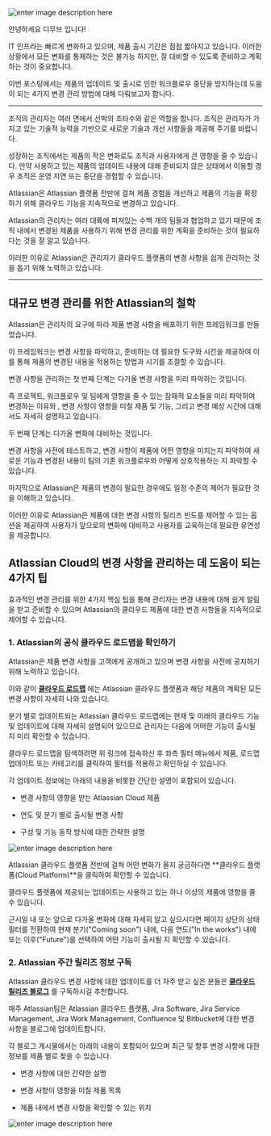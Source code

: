 ![enter image description here](https://i2.wp.com/atlassianblog.wpengine.com/wp-content/uploads/2021/08/download.png?resize=1560,760&ssl=1)

안녕하세요 디무브 입니다!

IT 인프라는 빠르게 변화하고 있으며, 제품 출시 기간은 점점 짧아지고 있습니다. 이러한 상황에서 모든 변화를 통제하는 것은 불가능 하지만, 잘 대비할 수 있도록 준비하고 계획하는 것이 중요합니다. 

이번 포스팅에서는 제품의 업데이트 및 출시로 인한 워크플로우 중단을 방지하는데 도움이 되는 4가지 변경 관리 방법에 대해 다뤄보고자 합니다.

----------

조직의 관리자는 여러 면에서 선박의 조타수와 같은 역할을 합니다. 조직은 관리자가 가지고 있는 기술적 능력을 기반으로 새로운 기술과 개선 사항들을 제공해 주기를 바랍니다.

성장하는 조직에서는 제품의 작은 변화로도 조직과 사용자에게 큰 영향을 줄 수 있습니다. 만약 사용하고 있는 제품의 업데이트 내용에 대해 준비되지 않은 상태에서 이용할 경우 조직은 운영 지연 또는 중단을 경험할 수 있습니다.

Atlassian은 Atlassian 플랫폼 전반에 걸쳐 제품 경험을 개선하고 제품의 기능을 확장하기 위해 클라우드 기능을 지속적으로 변경하고 있습니다.

Atlassian의 관리자는 여러 대륙에 퍼져있는 수백 개의 팀들과 협업하고 있기 때문에 조직 내에서 변경된 제품을 사용하기 위해 변경 관리를 위한 계획을 준비하는 것이 필요하다는 것을 잘 알고 있습니다.

이러한 이유로 Atlassian은 관리자가 클라우드 플랫폼의 변경 사항을 쉽게 관리하는 것을 돕기 위해 노력하고 있습니다.

---

## **대규모 변경 관리를 위한 Atlassian의 철학**

Atlassian은 관리자의 요구에 따라 제품 변경 사항을 배포하기 위한 프레임워크를 만들었습니다.

이 프레임워크는 변경 사항을 파악하고, 준비하는 데 필요한 도구와 시간을 제공하여 이를 통해 제품의 변경된 내용을 적용하는 방법과 시기를 조절할 수 있습니다.

변경 사항을 관리하는 첫 번째 단계는 다가올 변경 사항을 미리 파악하는 것입니다.

즉 프로젝트, 워크플로우 및 팀에게 영향을 줄 수 있는 잠재적 요소들을 미리 파악하여 변경하는 이유와 , 변경 사항이 영향을 미칠 제품 및 기능, 그리고 변경 예상 시간에 대해서도 자세히 설명하고 있습니다.

두 번째 단계는 다가올 변화에 대비하는 것입니다.

변경 사항을 사전에 테스트하고, 변경 사항이 제품에 어떤 영향을 미치는지 파악하여 새로운 기능과 변경된 내용이 팀의 기존 워크플로우와 어떻게 상호작용하는 지 파악할 수 있습니다.

마지막으로 Atlassian은 제품의 변경이 필요한 경우에도 일정 수준의 제어가 필요한 것을 이해하고 있습니다.

이러한 이유로 Atlassian은 제품에 대한 변경 사항의 릴리즈 빈도를 제어할 수 있는 옵션을 제공하여 사용자가 앞으로의 변화에 대비하고 사용자를 교육하는데 필요한 유연성을 제공합니다.

## **Atlassian Cloud의 변경 사항을 관리하는 데 도움이 되는 4가지 팁**

효과적인 변경 관리를 위한 4가지 핵심 팁을 통해 관리자는 변경 내용에 대해 쉽게 알림을 받고 준비할 수 있으며 Atlassian의 클라우드 제품에 대한 변경 사항들을 지속적으로 제어할 수 있습니다.

### **1. Atlassian의 공식 클라우드 로드맵을 확인하기**

Atlassian은 제품 변경 사항을 고객에게 공개하고 있으며 변경 사항을 사전에 공지하기 위해 노력하고 있습니다.

이와 같이 [**클라우드 로드맵**](https://www.atlassian.com/roadmap/cloud "https://www.atlassian.com/roadmap/cloud")  에는 Atlassian 클라우드 플랫폼과 해당 제품의 계획된 모든 변경 사항이 자세히 나와 있습니다.

분기 별로 업데이트되는 Atlassian 클라우드 로드맵에는 현재 및 미래의 클라우드 기능 및 업데이트에 대해 자세히 설명되어 있으므로 관리자는 다음에 어떠한 기능이 출시될 지 미리 확인할 수 있습니다.

클라우드 로드맵을 탐색하려면 위 링크에 접속하신 후 좌측 필터 메뉴에서 제품, 로드맵 업데이트 또는 카테고리를 클릭하여 필터를 적용하고 확인하실 수 있습니다.

각 업데이트 정보에는 아래의 내용을 비롯한 간단한 설명이 포함되어 있습니다.

-   변경 사항의 영향을 받는 Atlassian Cloud 제품
    
-   연도 및 분기 별로 출시될 변경 사항
    
-   구성 및 기능 동작 방식에 대한 간략한 설명

![enter image description here](https://i1.wp.com/atlassianblog.wpengine.com/wp-content/uploads/2021/08/2atlcloud.png?resize=768,391&ssl=1)

Atlassian 클라우드 플랫폼 전반에 걸쳐 어떤 변화가 올지 궁금하다면 **클라우드 플랫폼(Cloud Platform)**을 클릭하여 확인할 수 있습니다.

클라우드 플랫폼에 제공되는 업데이트는 사용하고 있는 하나 이상의 제품에 영향을 줄 수 있습니다.

근시일 내 또는 앞으로 다가올 변화에 대해 자세히 알고 싶으시다면 페이지 상단의 상태 필터를 전환하여 현재 분기("Coming soon") 내에, 다음 연도("In the works") 내에 또는 이후("Future")를 선택하여 어떤 기능이 출시될 지 확인할 수 있습니다.

### **2. Atlassian 주간 릴리즈 정보 구독**

Atlassian 클라우드 변경 사항에 대한 업데이트를 더 자주 받고 싶은 분들은 [**클라우드 릴리즈 블로그**](https://confluence.atlassian.com/cloud/blog# "https://confluence.atlassian.com/cloud/blog#") 를 구독하시길 추천합니다.

매주 Atlassian팀은 Atlassian 클라우드 플랫폼, Jira Software, Jira Service Management, Jira Work Management, Confluence 및 Bitbucket에 대한 변경 사항을 블로그에 업데이트합니다.

각 블로그 게시물에서는 아래의 내용이 포함되어 있으며 최근 및 향후 변경 사항에 대한 정보를 제품 별로 찾을 수 있습니다.

-   변경 사항에 대한 간략한 설명
    
-   변경 사항이 영향을 미칠 제품 목록
    
-   제품 내에서 변경 사항을 확인할 수 있는 위치
    
![enter image description here](https://i0.wp.com/atlassianblog.wpengine.com/wp-content/uploads/2021/08/4e3a9066-6858-4d48-9b33-c3f177a1c2f6.png?resize=768,557&ssl=1)


<!--stackedit_data:
eyJoaXN0b3J5IjpbODgxNzEyMTA0XX0=
-->